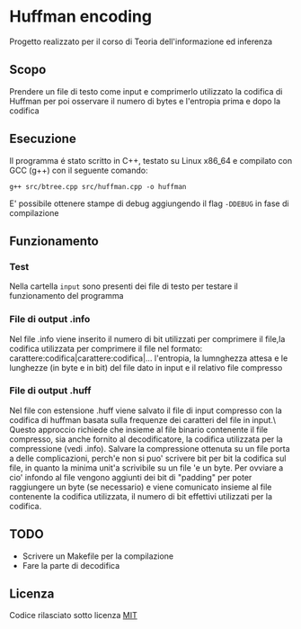 # Huffman encoding

Progetto realizzato per il corso di Teoria dell'informazione ed inferenza

## Scopo

Prendere un file di testo come input e comprimerlo utilizzato la codifica di Huffman per poi osservare il numero di bytes e l'entropia prima e dopo la codifica

## Esecuzione

Il programma é stato scritto in C++, testato su Linux x86_64 e compilato con GCC (g++) con il seguente comando:
```
g++ src/btree.cpp src/huffman.cpp -o huffman
```
E' possibile ottenere stampe di debug aggiungendo il flag ``` -DDEBUG ``` in fase di compilazione

## Funzionamento
### Test
Nella cartella ```input``` sono presenti dei file di testo per testare il funzionamento del programma

### File di output .info
Nel file .info viene inserito il numero di bit utilizzati per comprimere il
file,la codifica utilizzata per comprimere il file nel formato:
carattere:codifica$|$carattere:codifica$|$...
l'entropia, la lumnghezza attesa e le lunghezze (in byte e in bit) del file dato in input e il relativo file compresso

### File di output .huff
Nel file con estensione .huff viene salvato il file di input compresso con la codifica di huffman basata sulla frequenze dei caratteri del file in input.\\
Questo approccio richiede che insieme al file binario contenente il file compresso, sia anche fornito al decodificatore, la codifica utilizzata per la compressione (vedi .info).
Salvare la compressione ottenuta su un file porta a delle complicazioni, perch\'e non si puo' scrivere bit per bit la codifica sul file, in quanto la minima unit\'a scrivibile su un file \'e un byte.
Per ovviare a cio' infondo al file vengono aggiunti dei bit di "padding" per poter raggiungere un byte (se necessario) e viene comunicato insieme al file contenente la codifica utilizzata, il numero di bit effettivi utilizzati per la codifica.

## TODO
- Scrivere un Makefile per la compilazione
- Fare la parte di decodifica

## Licenza
Codice rilasciato sotto licenza [MIT](LICENSE)
